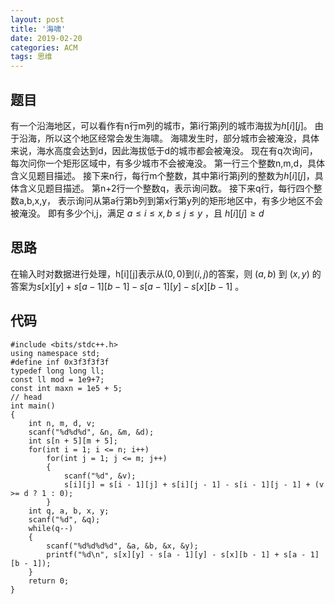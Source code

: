 ```yaml
---
layout: post
title: '海啸'
date: 2019-02-20
categories: ACM
tags: 思维
---
```

## 题目
有一个沿海地区，可以看作有n行m列的城市，第i行第j列的城市海拔为$h[i][j]$。
由于沿海，所以这个地区经常会发生海啸。
海啸发生时，部分城市会被淹没，具体来说，海水高度会达到d，因此海拔低于d的城市都会被淹没。
现在有q次询问，每次问你一个矩形区域中，有多少城市不会被淹没。
第一行三个整数n,m,d，具体含义见题目描述。
接下来n行，每行m个整数，其中第i行第j列的整数为$h[i][j]$，具体含义见题目描述。
第n+2行一个整数q，表示询问数。
接下来q行，每行四个整数a,b,x,y，
表示询问从第a行第b列到第x行第y列的矩形地区中，有多少地区不会被淹没。
即有多少个i,j，满足 $a≤i≤x,b≤j≤y$ ，且 $h[i][j]≥d$ 
## 思路
在输入时对数据进行处理，h[i][j]表示从$(0,0)$到$(i,j)$的答案，则 $(a,b)$ 到 $(x,y)$ 的答案为$s[x][y]+s[a-1][b-1]-s[a-1][y]-s[x][b-1]$ 。
## 代码
```clike
#include <bits/stdc++.h>
using namespace std;
#define inf 0x3f3f3f3f
typedef long long ll;
const ll mod = 1e9+7;
const int maxn = 1e5 + 5;
// head
int main()
{
    int n, m, d, v;
    scanf("%d%d%d", &n, &m, &d);
    int s[n + 5][m + 5];
    for(int i = 1; i <= n; i++)
        for(int j = 1; j <= m; j++)
        {
            scanf("%d", &v);
            s[i][j] = s[i - 1][j] + s[i][j - 1] - s[i - 1][j - 1] + (v >= d ? 1 : 0);
        }
    int q, a, b, x, y;
    scanf("%d", &q);
    while(q--)
    {
        scanf("%d%d%d%d", &a, &b, &x, &y);
        printf("%d\n", s[x][y] - s[a - 1][y] - s[x][b - 1] + s[a - 1][b - 1]);
    }
    return 0;
}


```